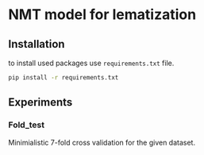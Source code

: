# NMT model for lematization

## Installation
to install used packages use ``requirements.txt`` file.

```bash
pip install -r requirements.txt
```

## Experiments

### Fold_test
Minimialistic 7-fold cross validation for the given dataset.
